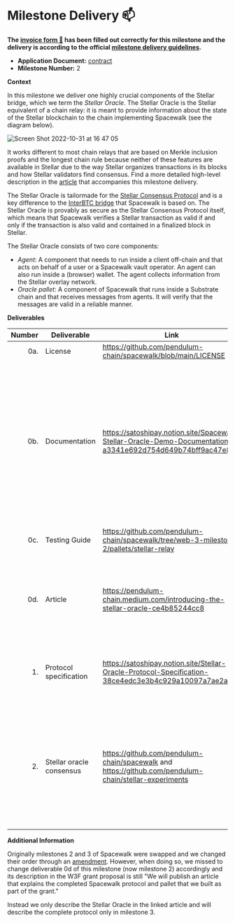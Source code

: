 # Milestone Delivery :mailbox:

**The [invoice form :pencil:](https://docs.google.com/forms/d/e/1FAIpQLSfmNYaoCgrxyhzgoKQ0ynQvnNRoTmgApz9NrMp-hd8mhIiO0A/viewform) has been filled out correctly for this milestone and the delivery is according to the official [milestone delivery guidelines](https://github.com/w3f/Grants-Program/blob/master/docs/milestone-deliverables-guidelines.md).**  

* **Application Document:** [contract](https://github.com/w3f/Grants-Program/blob/master/applications/spacewalk-bridge.md)
* **Milestone Number:** 2

**Context**

In this milestone we deliver one highly crucial components of the Stellar bridge, which we term the _Stellar Oracle_. 
The Stellar Oracle is the Stellar equivalent of a chain relay: it is meant to provide information about the state of the Stellar blockchain to the
chain implementing Spacewalk (see the diagram below).

![Screen Shot 2022-10-31 at 16 47 05](https://user-images.githubusercontent.com/15174476/199051062-9a254aab-f83f-444a-8417-b9dab165989e.png)

It works different to most chain relays that are based on Merkle inclusion proofs and the longest chain rule because neither of these features are
available in Stellar due to the way Stellar organizes transactions in its blocks and how Stellar validators find consensus. Find a more detailed high-level
description in the [article](https://pendulum-chain.medium.com/introducing-the-stellar-oracle-ce4b85244cc8) that accompanies this milestone delivery.

The Stellar Oracle is tailormade for the [Stellar Consensus Protocol](https://www.stellar.org/papers/stellar-consensus-protocol) and is a key difference
to the [InterBTC bridge](https://github.com/interlay/interbtc) that Spacewalk is based on. The Stellar Oracle is provably as secure as the 
Stellar Consensus Protocol itself, which means that Spacewalk verifies a Stellar transaction as valid if and only if the transaction is also valid and
contained in a finalized block in Stellar.

The Stellar Oracle consists of two core components:
* _Agent_: A component that needs to run inside a client off-chain and that acts on behalf of a user or a
Spacewalk vault operator. An agent can also run inside a (browser) wallet. The agent collects information from the Stellar overlay network.
* _Oracle pallet_: A component of Spacewalk that runs inside a Substrate chain and that receives messages from agents. It will verify that the messages
are valid in a reliable manner.

**Deliverables**

| Number | Deliverable              | Link | Notes |                                                                                                                                                                                                              
| -----: | ------------------------ | -------------------------------------------------------------------------------------------------------------------------------------------------------------------------------------------------------------------------- | - |
|    0a. | License                  | https://github.com/pendulum-chain/spacewalk/blob/main/LICENSE | - |
|    0b. | Documentation            | https://satoshipay.notion.site/Spacewalk-Stellar-Oracle-Demo-Documentation-a3341e692d754d649b74bff9ac47e800 | A basic tutorial that describes how to run the oracle with a simple client and a Substrate test chain that implements a simplified version of the Oracle pallet that is part of Spacewalk |
|    0c. | Testing Guide            | https://github.com/pendulum-chain/spacewalk/tree/web-3-milestone-2/pallets/stellar-relay | Run a complete suit of unit tests |
|    0d. | Article                  | https://pendulum-chain.medium.com/introducing-the-stellar-oracle-ce4b85244cc8 | This article gives an overview and more background information about the Stellar Oracle |
|     1. | Protocol specification   | https://satoshipay.notion.site/Stellar-Oracle-Protocol-Specification-38ce4edc3e3b4c929a10097a7ae2ac12 | A more formal specification of the Stellar Oracle and the oracle pallet |
|     2. | Stellar oracle consensus | https://github.com/pendulum-chain/spacewalk and https://github.com/pendulum-chain/stellar-experiments | The code containing the Stellar Oracle pallet (in the [Spacewalk repository](https://github.com/pendulum-chain/spacewalk)) and the Stellar Oracle agent (in the [Stellar Experiments repository](https://github.com/pendulum-chain/stellar-experiments)) |

**Additional Information**

Originally milestones 2 and 3 of Spacewalk were swapped and we changed their order through an [amendment](https://github.com/w3f/Grants-Program/pull/1087).
However, when doing so, we missed to change deliverable 0d of this milestone (now milestone 2) accordingly and its description in the W3F grant proposal 
is still "We will publish an article that explains the completed Spacewalk protocol and pallet that we built as part of the grant." 

Instead we only describe the Stellar Oracle in the linked article and will describe the complete protocol only in milestone 3.
